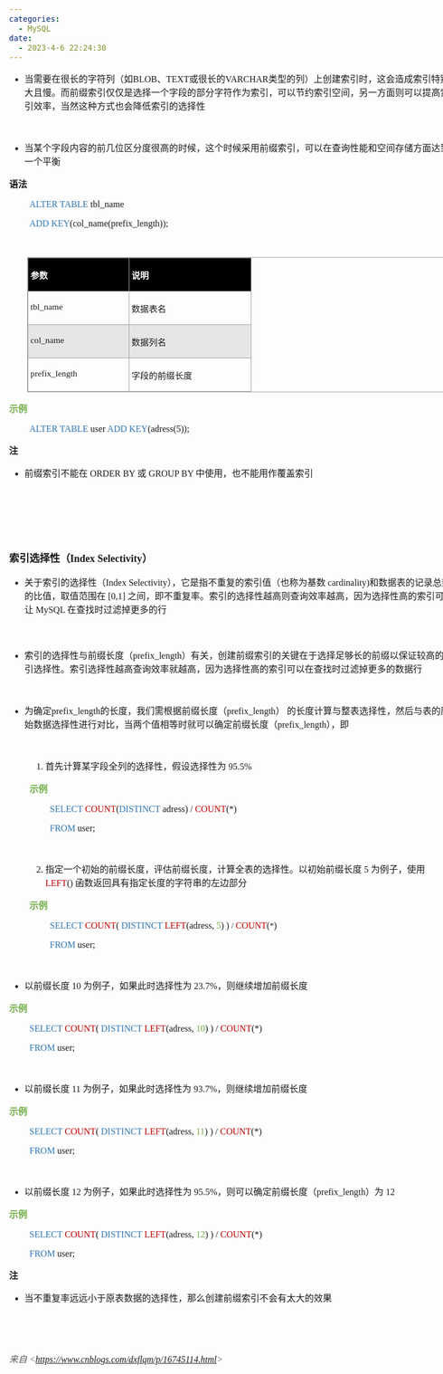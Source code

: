 ```yaml
---
categories:
  - MySQL
date:
  - 2023-4-6 22:24:30
---
```


<body lang=zh-CN style='font-family:"Microsoft YaHei UI";font-size:12.0pt'>
<!--StartFragment-->

<div style='direction:ltr;border-width:100%'>

<div style='direction:ltr;margin-top:0in;margin-left:0in;width:8.1993in'>

<div style='direction:ltr;margin-top:0in;margin-left:0in;width:8.1993in'>

<ul type=disc style='direction:ltr;unicode-bidi:embed;margin-top:0in;
 margin-bottom:0in'>
 <li style='margin-top:0;margin-bottom:0;vertical-align:middle'><span
     style='font-family:"Microsoft YaHei UI";font-size:12.0pt'>当需要在很长的字符列（如</span><span
     style='font-family:"Comic Sans MS";font-size:12.0pt'>BLOB</span><span
     style='font-family:"Microsoft YaHei UI";font-size:12.0pt'>、</span><span
     style='font-family:"Comic Sans MS";font-size:12.0pt'>TEXT</span><span
     style='font-family:"Microsoft YaHei UI";font-size:12.0pt'>或很长的</span><span
     style='font-family:"Comic Sans MS";font-size:12.0pt'>VARCHAR</span><span
     style='font-family:"Microsoft YaHei UI";font-size:12.0pt'>类型的列）上创建索引时，这会造成索引特别大且慢。而前缀索引仅仅是选择一个字段的部分字符作为索引，可以节约索引空间，另一方面则可以提高索引效率，当然这种方式也会降低索引的选择性</span></li>
</ul>

<p style='font-family:"Comic Sans MS";font-size:12.0pt'>&nbsp;</p>

<ul type=disc style='direction:ltr;unicode-bidi:embed;margin-top:0in;
 margin-bottom:0in'>
 <li style='margin-top:0;margin-bottom:0;vertical-align:middle'><span
     style='font-family:"Microsoft YaHei UI";font-size:12.0pt'>当某个字段内容的前几位区分度很高的时候，这个时候采用前缀索引，可以在查询性能和空间存储方面达到一个平衡</span></li>
</ul>

<p style='font-family:"Microsoft YaHei UI";font-size:12.0pt'><span
style='font-weight:bold'>语法</span></p>

<p style='margin-left:.375in;font-family:"Comic Sans MS";font-size:
12.0pt'><span style='color:#2E75B5'>ALTER TABLE</span> tbl_name</p>

<p style='margin-left:.375in;font-family:"Comic Sans MS";font-size:
12.0pt'><span style='color:#2E75B5'>ADD KEY</span>(col_name(prefix_length));</p>

<p style='margin-left:.375in;font-family:"Comic Sans MS";font-size:
12.0pt'>&nbsp;</p>

<div style='direction:ltr'>

<table border=1 cellpadding=0 cellspacing=0 valign=top style='direction:ltr;
 border-collapse:collapse;border-style:solid;border-color:#A3A3A3;border-width:
 1pt;margin-left:.3333in' title="" summary="">
 <tr>
  <td style='border-style:solid;border-color:#A3A3A3;border-width:1pt;
  background-color:black;vertical-align:top;width:1.7687in;padding:2.0pt 3.0pt 2.0pt 3.0pt'>
  <p style='font-family:"Microsoft YaHei UI";font-size:11.5pt;
  color:white'><span style='font-weight:bold'>参数</span></p>
  </td>
  <td style='border-style:solid;border-color:#A3A3A3;border-width:1pt;
  background-color:black;vertical-align:top;width:2.1604in;padding:2.0pt 3.0pt 2.0pt 3.0pt'>
  <p style='font-family:"Microsoft YaHei UI";font-size:11.5pt;
  color:white'><span style='font-weight:bold'>说明</span></p>
  </td>
 </tr>
 <tr>
  <td style='border-style:solid;border-color:#A3A3A3;border-width:1pt;
  vertical-align:top;width:1.7687in;padding:2.0pt 3.0pt 2.0pt 3.0pt'>
  <p style='font-family:"Comic Sans MS";font-size:11.5pt'>tbl_name</p>
  </td>
  <td style='border-style:solid;border-color:#A3A3A3;border-width:1pt;
  vertical-align:top;width:2.1604in;padding:2.0pt 3.0pt 2.0pt 3.0pt'>
  <p style='font-family:"Microsoft YaHei UI";font-size:11.5pt'>数据表名</p>
  </td>
 </tr>
 <tr>
  <td style='border-style:solid;border-color:#A3A3A3;border-width:1pt;
  background-color:#E7E6E6;vertical-align:top;width:1.7687in;padding:2.0pt 3.0pt 2.0pt 3.0pt'>
  <p style='font-family:"Comic Sans MS";font-size:11.5pt'>col_name</p>
  </td>
  <td style='border-style:solid;border-color:#A3A3A3;border-width:1pt;
  background-color:#E7E6E6;vertical-align:top;width:2.1604in;padding:2.0pt 3.0pt 2.0pt 3.0pt'>
  <p style='font-family:"Microsoft YaHei UI";font-size:11.5pt'>数据列名</p>
  </td>
 </tr>
 <tr>
  <td style='border-style:solid;border-color:#A3A3A3;border-width:1pt;
  vertical-align:top;width:1.7687in;padding:2.0pt 3.0pt 2.0pt 3.0pt'>
  <p style='font-family:"Comic Sans MS";font-size:11.5pt'>prefix_length</p>
  </td>
  <td style='border-style:solid;border-color:#A3A3A3;border-width:1pt;
  vertical-align:top;width:2.1604in;padding:2.0pt 3.0pt 2.0pt 3.0pt'>
  <p style='font-family:"Microsoft YaHei UI";font-size:11.5pt'>字段的前缀长度</p>
  </td>
 </tr>
</table>

</div>

<p style='font-family:"Microsoft YaHei UI";font-size:12.0pt;
color:#70AD47'><span style='font-weight:bold'>示例</span></p>

<p style='margin-left:.375in;font-family:"Comic Sans MS";font-size:
12.0pt'><span style='color:#2E75B5' lang=zh-CN>ALTER TABLE</span><span
style='color:#2E75B5' lang=en-US> </span><span lang=en-US>user</span><span
style='color:#2E75B5' lang=zh-CN> ADD KEY</span><span lang=zh-CN>(</span><span
lang=en-US>adress</span><span lang=zh-CN>(5));</span></p>

<p style='font-family:"Microsoft YaHei UI";font-size:12.0pt'><span
style='font-weight:bold'>注</span></p>

<ul type=disc style='direction:ltr;unicode-bidi:embed;margin-top:0in;
 margin-bottom:0in'>
 <li style='margin-top:0;margin-bottom:0;vertical-align:middle'><span
     style='font-family:"Microsoft YaHei UI";font-size:12.0pt'>前缀索引不能在</span><span
     style='font-family:"Comic Sans MS";font-size:12.0pt'> ORDER BY </span><span
     style='font-family:"Microsoft YaHei UI";font-size:12.0pt'>或</span><span
     style='font-family:"Comic Sans MS";font-size:12.0pt'> GROUP BY </span><span
     style='font-family:"Microsoft YaHei UI";font-size:12.0pt'>中使用，也不能用作覆盖索引</span></li>
</ul>

<p style='margin-left:.375in;font-family:"Comic Sans MS";font-size:
12.0pt'>&nbsp;</p>

<p style='font-family:"Comic Sans MS";font-size:12.0pt'>&nbsp;</p>

<p style='font-family:"Comic Sans MS";font-size:13.5pt'>&nbsp;</p>

<p style='font-size:13.5pt'><span style='font-weight:bold;
font-family:"Microsoft YaHei UI"'>索引选择性（</span><span style='font-weight:bold;
font-family:"Comic Sans MS"'>Index Selectivity</span><span style='font-weight:
bold;font-family:"Microsoft YaHei UI"'>）</span></p>

<ul type=disc style='direction:ltr;unicode-bidi:embed;margin-top:0in;
 margin-bottom:0in'>
 <li style='margin-top:0;margin-bottom:0;vertical-align:middle'><span
     style='font-family:"Microsoft YaHei UI";font-size:12.0pt'>关于索引的选择性（</span><span
     style='font-family:"Comic Sans MS";font-size:12.0pt'>Index Selectivity</span><span
     style='font-family:"Microsoft YaHei UI";font-size:12.0pt'>），它是指不重复的索引值（也称为基数</span><span
     style='font-family:"Comic Sans MS";font-size:12.0pt'> cardinality)</span><span
     style='font-family:"Microsoft YaHei UI";font-size:12.0pt'>和数据表的记录总数的比值，取值范围在</span><span
     style='font-family:"Comic Sans MS";font-size:12.0pt'> [0,1] </span><span
     style='font-family:"Microsoft YaHei UI";font-size:12.0pt'>之间，即不重复率。索引的选择性越高则查询效率越高，因为选择性高的索引可以让</span><span
     style='font-family:"Comic Sans MS";font-size:12.0pt'> MySQL </span><span
     style='font-family:"Microsoft YaHei UI";font-size:12.0pt'>在查找时过滤掉更多的行</span></li>
</ul>

<p style='margin-left:.375in;font-family:"Comic Sans MS";font-size:
13.5pt'>&nbsp;</p>

<ul type=disc style='direction:ltr;unicode-bidi:embed;margin-top:0in;
 margin-bottom:0in'>
 <li style='margin-top:0;margin-bottom:0;vertical-align:middle'><span
     style='font-family:"Microsoft YaHei UI";font-size:12.0pt' lang=zh-CN>索引的选择性与前缀长度（</span><span
     style='font-family:"Comic Sans MS";font-size:12.0pt' lang=en-US>p</span><span
     style='font-family:"Comic Sans MS";font-size:12.0pt' lang=zh-CN>refix_length</span><span
     style='font-family:"Microsoft YaHei UI";font-size:12.0pt' lang=zh-CN>）有关，创建前缀索引的关键在于选择足够长的前缀以保证较高的索引选择性。索引选择性越高查询效率就越高，因为选择性高的索引可以在查找时过滤掉更多的数据行</span></li>
</ul>

<p style='margin-left:.375in;font-family:"Comic Sans MS";font-size:
12.0pt'>&nbsp;</p>

<ul type=disc style='direction:ltr;unicode-bidi:embed;margin-top:0in;
 margin-bottom:0in'>
 <li style='margin-top:0;margin-bottom:0;vertical-align:middle'><span
     style='font-family:"Microsoft YaHei UI";font-size:12.0pt' lang=zh-CN>为确定</span><span
     style='font-family:"Comic Sans MS";font-size:12.0pt' lang=zh-CN>prefix_length</span><span
     style='font-family:"Microsoft YaHei UI";font-size:12.0pt' lang=zh-CN>的长度，我们需根据前缀长度（</span><span
     style='font-family:"Comic Sans MS";font-size:12.0pt' lang=en-US>p</span><span
     style='font-family:"Comic Sans MS";font-size:12.0pt' lang=zh-CN>refix_length</span><span
     style='font-family:"Microsoft YaHei UI";font-size:12.0pt' lang=zh-CN>）</span><span
     style='font-family:"Comic Sans MS";font-size:12.0pt' lang=en-US> </span><span
     style='font-family:"Microsoft YaHei UI";font-size:12.0pt' lang=zh-CN>的长度计算与整表选择性，然后与表的原始数据选择性进行对比，当两个值相等时就可以确定前缀长度（</span><span
     style='font-family:"Comic Sans MS";font-size:12.0pt' lang=en-US>p</span><span
     style='font-family:"Comic Sans MS";font-size:12.0pt' lang=zh-CN>refix_length</span><span
     style='font-family:"Microsoft YaHei UI";font-size:12.0pt' lang=zh-CN>），即</span></li>
</ul>

<p style='margin-left:.375in;font-family:"Comic Sans MS";font-size:
12.0pt'>&nbsp;</p>

<ol type=1 style='direction:ltr;unicode-bidi:embed;margin-top:0in;margin-bottom:
 0in;font-family:"Comic Sans MS";font-size:12.0pt;font-weight:normal;
 font-style:normal;margin-left:37px'>
 <li value=1 style='margin-top:0;margin-bottom:0;vertical-align:middle'><span
     style='font-family:"Microsoft YaHei UI";font-size:12.0pt;font-weight:normal;
     font-style:normal;font-family:"Microsoft YaHei UI";font-size:12.0pt'
     lang=zh-CN>首先计算某字段全列的选择性，假设选择性为</span><span style='font-family:"Comic Sans MS";
     font-size:12.0pt;font-weight:normal;font-style:normal;font-family:"Comic Sans MS";
     font-size:12.0pt' lang=en-US> 95.5%</span></li>
</ol>

<p style='margin-left:.375in;font-family:"Microsoft YaHei UI";
font-size:12.0pt;color:#70AD47'><span style='font-weight:bold'>示例</span></p>

<p style='margin-left:.75in;font-family:"Comic Sans MS";font-size:
12.0pt'><span style='color:#2E75B5' lang=zh-CN>SELECT </span><span
style='color:#C00000' lang=zh-CN>COUNT</span><span lang=zh-CN>(</span><span
style='color:#2E75B5' lang=zh-CN>DISTINCT </span><span lang=en-US>adress</span><span
lang=zh-CN>) / </span><span style='color:#C00000' lang=zh-CN>COUNT</span><span
lang=zh-CN>(*) </span></p>

<p style='margin-left:.75in;font-family:"Comic Sans MS";font-size:
12.0pt'><span style='color:#2E75B5' lang=zh-CN>FROM </span><span lang=en-US>user</span><span
lang=zh-CN>;</span></p>

<p style='margin-left:.75in;font-family:"Comic Sans MS";font-size:
12.0pt' lang=en-US>&nbsp;</p>

<ol type=1 style='direction:ltr;unicode-bidi:embed;margin-top:0in;margin-bottom:
 0in;font-family:"Microsoft YaHei UI";font-size:12.0pt;font-weight:normal;
 font-style:normal;margin-left:37px'>
 <li value=2 style='margin-top:0;margin-bottom:0;vertical-align:middle'><span
     style='font-family:"Microsoft YaHei UI";font-size:12.0pt;font-weight:normal;
     font-style:normal;font-family:"Microsoft YaHei UI";font-size:12.0pt'
     lang=zh-CN>指定一个初始的前缀长度，评估前缀长度，计算全表的选择性。以初始前缀长度</span><span
     style='font-family:"Comic Sans MS";font-size:12.0pt;font-weight:normal;
     font-style:normal;font-family:"Comic Sans MS";font-size:12.0pt'
     lang=en-US> 5 </span><span style='font-family:"Microsoft YaHei UI";
     font-size:12.0pt;font-weight:normal;font-style:normal;font-family:"Microsoft YaHei UI";
     font-size:12.0pt' lang=zh-CN>为例子，使用</span><span style='font-family:"Comic Sans MS";
     font-size:12.0pt;font-weight:normal;font-style:normal;font-family:"Comic Sans MS";
     font-size:12.0pt' lang=en-US> </span><span style='font-family:"Comic Sans MS";
     font-size:12.0pt;font-weight:normal;font-style:normal;font-family:"Comic Sans MS";
     font-size:12.0pt;color:#C00000' lang=zh-CN>LEFT</span><span
     style='font-family:"Comic Sans MS";font-size:12.0pt;font-weight:normal;
     font-style:normal;font-family:"Comic Sans MS";font-size:12.0pt'
     lang=zh-CN>()</span><span style='font-family:"Comic Sans MS";font-size:
     12.0pt;font-weight:normal;font-style:normal;font-family:"Comic Sans MS";
     font-size:12.0pt' lang=en-US> </span><span style='font-family:"Microsoft YaHei UI";
     font-size:12.0pt;font-weight:normal;font-style:normal;font-family:"Microsoft YaHei UI";
     font-size:12.0pt' lang=zh-CN>函数返回具有指定长度的字符串的左边部分</span></li>
</ol>

<p style='margin-left:.375in;font-family:"Microsoft YaHei UI";
font-size:12.0pt;color:#70AD47'><span style='font-weight:bold'>示例</span></p>

<p style='margin-left:.75in;font-family:"Comic Sans MS"'><span
style='font-size:12.0pt;color:#2E75B5' lang=zh-CN>SELECT </span><span
style='font-size:12.0pt;color:#C00000' lang=zh-CN>COUNT</span><span
style='font-size:12.0pt' lang=zh-CN>(</span><span style='font-size:12.0pt'
lang=en-US> </span><span style='font-size:12.0pt;color:#2E75B5' lang=zh-CN>DISTINCT
</span><span style='font-size:12.0pt;color:#C00000' lang=zh-CN>LEFT</span><span
style='font-size:12.0pt' lang=zh-CN>(</span><span style='font-size:12.0pt'
lang=en-US>adress</span><span style='font-size:12.0pt' lang=zh-CN>, </span><span
style='font-size:12.0pt;color:#70AD47' lang=en-US>5</span><span
style='font-size:12.0pt' lang=zh-CN>)</span><span style='font-size:12.0pt'
lang=en-US> </span><span style='font-size:12.0pt' lang=zh-CN>) </span><span
style='font-size:10.5pt' lang=zh-CN>/ </span><span style='font-size:12.0pt;
color:#C00000' lang=zh-CN>COUNT</span><span style='font-size:12.0pt'
lang=zh-CN>(</span><span style='font-size:10.5pt' lang=zh-CN>*</span><span
style='font-size:12.0pt' lang=zh-CN>) </span></p>

<p style='margin-left:.75in;font-family:"Comic Sans MS";font-size:
12.0pt'><span style='color:#2E75B5' lang=zh-CN>FROM </span><span lang=en-US>user</span><span
lang=zh-CN>;</span></p>

<p style='margin-left:.375in;font-family:"Comic Sans MS";font-size:
12.0pt'>&nbsp;</p>

<ul type=disc style='direction:ltr;unicode-bidi:embed;margin-top:0in;
 margin-bottom:0in'>
 <li style='margin-top:0;margin-bottom:0;vertical-align:middle'><span
     style='font-family:"Microsoft YaHei UI";font-size:12.0pt' lang=zh-CN>以前缀长度</span><span
     style='font-family:"Comic Sans MS";font-size:12.0pt' lang=en-US> 10 </span><span
     style='font-family:"Microsoft YaHei UI";font-size:12.0pt' lang=zh-CN>为例子，如果此时选择性为</span><span
     style='font-family:"Comic Sans MS";font-size:12.0pt' lang=en-US> 23.7%</span><span
     style='font-family:"Microsoft YaHei UI";font-size:12.0pt' lang=zh-CN>，则继续增加前缀长度</span></li>
</ul>

<p style='font-family:"Microsoft YaHei UI";font-size:12.0pt;
color:#70AD47'><span style='font-weight:bold'>示例</span></p>

<p style='margin-left:.375in;font-family:"Comic Sans MS";font-size:
12.0pt'><span style='color:#2E75B5' lang=zh-CN>SELECT </span><span
style='color:#C00000' lang=zh-CN>COUNT</span><span lang=zh-CN>(</span><span
lang=en-US> </span><span style='color:#2E75B5' lang=zh-CN>DISTINCT </span><span
style='color:#C00000' lang=zh-CN>LEFT</span><span lang=zh-CN>(</span><span
lang=en-US>adress</span><span lang=zh-CN>, </span><span style='color:#70AD47'
lang=en-US>10</span><span lang=zh-CN>)</span><span lang=en-US> </span><span
lang=zh-CN>) / </span><span style='color:#C00000' lang=zh-CN>COUNT</span><span
lang=zh-CN>(*) </span></p>

<p style='margin-left:.375in;font-family:"Comic Sans MS";font-size:
12.0pt'><span style='color:#2E75B5' lang=zh-CN>FROM </span><span lang=en-US>user</span><span
lang=zh-CN>;</span></p>

<p style='font-family:"Comic Sans MS";font-size:12.0pt'>&nbsp;</p>

<ul type=disc style='direction:ltr;unicode-bidi:embed;margin-top:0in;
 margin-bottom:0in'>
 <li style='margin-top:0;margin-bottom:0;vertical-align:middle'><span
     style='font-family:"Microsoft YaHei UI";font-size:12.0pt' lang=zh-CN>以前缀长度</span><span
     style='font-family:"Comic Sans MS";font-size:12.0pt' lang=en-US> 11 </span><span
     style='font-family:"Microsoft YaHei UI";font-size:12.0pt' lang=zh-CN>为例子，如果此时选择性为</span><span
     style='font-family:"Comic Sans MS";font-size:12.0pt' lang=en-US> 93.7%</span><span
     style='font-family:"Microsoft YaHei UI";font-size:12.0pt' lang=zh-CN>，则继续增加前缀长度</span></li>
</ul>

<p style='font-family:"Microsoft YaHei UI";font-size:12.0pt;
color:#70AD47'><span style='font-weight:bold'>示例</span></p>

<p style='margin-left:.375in;font-family:"Comic Sans MS";font-size:
12.0pt'><span style='color:#2E75B5' lang=zh-CN>SELECT </span><span
style='color:#C00000' lang=zh-CN>COUNT</span><span lang=zh-CN>(</span><span
lang=en-US> </span><span style='color:#2E75B5' lang=zh-CN>DISTINCT </span><span
style='color:#C00000' lang=zh-CN>LEFT</span><span lang=zh-CN>(</span><span
lang=en-US>adress</span><span lang=zh-CN>, </span><span style='color:#70AD47'
lang=en-US>11</span><span lang=zh-CN>)</span><span lang=en-US> </span><span
lang=zh-CN>) / </span><span style='color:#C00000' lang=zh-CN>COUNT</span><span
lang=zh-CN>(*) </span></p>

<p style='margin-left:.375in;font-family:"Comic Sans MS";font-size:
12.0pt'><span style='color:#2E75B5' lang=zh-CN>FROM </span><span lang=en-US>user</span><span
lang=zh-CN>;</span></p>

<p style='margin-left:.375in;font-family:"Comic Sans MS";font-size:
12.0pt;color:#70AD47'>&nbsp;</p>

<ul type=disc style='direction:ltr;unicode-bidi:embed;margin-top:0in;
 margin-bottom:0in'>
 <li style='margin-top:0;margin-bottom:0;vertical-align:middle'><span
     style='font-family:"Microsoft YaHei UI";font-size:12.0pt' lang=zh-CN>以前缀长度</span><span
     style='font-family:"Comic Sans MS";font-size:12.0pt' lang=en-US> 12 </span><span
     style='font-family:"Microsoft YaHei UI";font-size:12.0pt' lang=zh-CN>为例子，如果此时选择性为</span><span
     style='font-family:"Comic Sans MS";font-size:12.0pt' lang=en-US> 95.5%</span><span
     style='font-family:"Microsoft YaHei UI";font-size:12.0pt' lang=zh-CN>，则可以确定前缀长度（</span><span
     style='font-family:"Comic Sans MS";font-size:12.0pt' lang=en-US>p</span><span
     style='font-family:"Comic Sans MS";font-size:12.0pt' lang=zh-CN>refix_length</span><span
     style='font-family:"Microsoft YaHei UI";font-size:12.0pt' lang=zh-CN>）为</span><span
     style='font-family:"Comic Sans MS";font-size:12.0pt' lang=en-US> 12</span></li>
</ul>

<p style='font-family:"Microsoft YaHei UI";font-size:12.0pt;
color:#70AD47'><span style='font-weight:bold'>示例</span></p>

<p style='margin-left:.375in;font-family:"Comic Sans MS";font-size:
12.0pt'><span style='color:#2E75B5' lang=zh-CN>SELECT </span><span
style='color:#C00000' lang=zh-CN>COUNT</span><span lang=zh-CN>(</span><span
lang=en-US> </span><span style='color:#2E75B5' lang=zh-CN>DISTINCT </span><span
style='color:#C00000' lang=zh-CN>LEFT</span><span lang=zh-CN>(</span><span
lang=en-US>adress</span><span lang=zh-CN>, </span><span style='color:#70AD47'
lang=en-US>12</span><span lang=zh-CN>)</span><span lang=en-US> </span><span
lang=zh-CN>) / </span><span style='color:#C00000' lang=zh-CN>COUNT</span><span
lang=zh-CN>(*) </span></p>

<p style='margin-left:.375in;font-family:"Comic Sans MS";font-size:
12.0pt'><span style='color:#2E75B5' lang=zh-CN>FROM </span><span lang=en-US>user</span><span
lang=zh-CN>;</span></p>

<p style='font-family:"Microsoft YaHei UI";font-size:12.0pt'><span
style='font-weight:bold'>注</span></p>

<ul type=disc style='direction:ltr;unicode-bidi:embed;margin-top:0in;
 margin-bottom:0in'>
 <li style='margin-top:0;margin-bottom:0;vertical-align:middle'><span
     style='font-family:"Microsoft YaHei UI";font-size:12.0pt'>当不重复率远远小于原表数据的选择性，那么创建前缀索引不会有太大的效果</span></li>
</ul>

<p style='margin-left:.375in;font-family:"Comic Sans MS";font-size:
12.0pt'>&nbsp;</p>

<p style='font-family:"Comic Sans MS";font-size:12.0pt'>&nbsp;</p>

<p><cite style='font-size:12.0pt;color:#595959'><span
style='font-family:"Microsoft YaHei UI"'>来自</span><span style='font-family:
"Comic Sans MS"'> &lt;</span><a
href="https://www.cnblogs.com/dxflqm/p/16745114.html"><span style='font-family:
"Comic Sans MS"'>https://www.cnblogs.com/dxflqm/p/16745114.html</span></a><span
style='font-family:"Comic Sans MS"'>&gt; </span></cite></p>

</div>

</div>

</div>

<!--EndFragment-->
</body>
